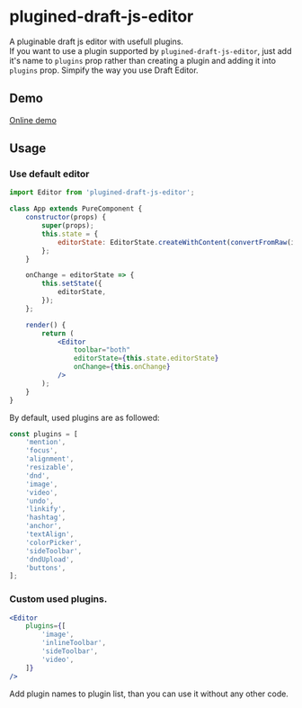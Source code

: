 # plugined-draft-js-editor

A pluginable draft js editor with usefull plugins.  
If you want to use a plugin supported by `plugined-draft-js-editor`, just add it's name to `plugins` prop rather than creating a plugin and adding it into `plugins` prop. Simpify the way you use Draft Editor.

## Demo

[Online demo](https://lext-7.github.io/plugined-draft-js-editor/)

## Usage

### Use default editor

```jsx
import Editor from 'plugined-draft-js-editor';

class App extends PureComponent {
    constructor(props) {
        super(props);
        this.state = {
            editorState: EditorState.createWithContent(convertFromRaw(initialState)),
        };
    }

    onChange = editorState => {
        this.setState({
            editorState,
        });
    };

    render() {
        return (
            <Editor
                toolbar="both"
                editorState={this.state.editorState}
                onChange={this.onChange}
            />
        );
    }
}
```

By default, used plugins are as followed:

```javascript
const plugins = [
    'mention',
    'focus',
    'alignment',
    'resizable',
    'dnd',
    'image',
    'video',
    'undo',
    'linkify',
    'hashtag',
    'anchor',
    'textAlign',
    'colorPicker',
    'sideToolbar',
    'dndUpload',
    'buttons',
];
```

### Custom used plugins.

```jsx
<Editor
    plugins={[
        'image',
        'inlineToolbar',
        'sideToolbar',
        'video',
    ]}
/>
```

Add plugin names to plugin list, than you can use it without any other code.

